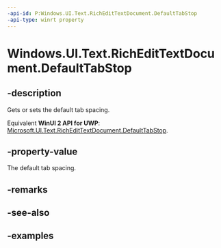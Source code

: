 ```yaml
---
-api-id: P:Windows.UI.Text.RichEditTextDocument.DefaultTabStop
-api-type: winrt property
---
```


<!-- Property syntax.
public float DefaultTabStop { get;  set; }
-->

# Windows.UI.Text.RichEditTextDocument.DefaultTabStop

## -description
Gets or sets the default tab spacing.

Equivalent **WinUI 2 API for UWP**: [Microsoft.UI.Text.RichEditTextDocument.DefaultTabStop](/windows/winui/api/microsoft.ui.text.richedittextdocument.defaulttabstop).

## -property-value
The default tab spacing.

## -remarks

## -see-also

## -examples

